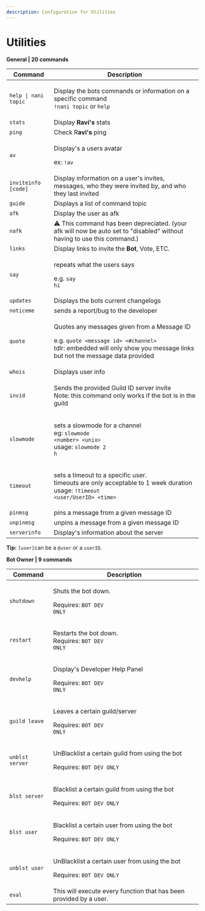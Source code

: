 ```yaml
---
description: Configuration for Utilities
---
```


# Utilities

**General | 20 commands**

| Command              | Description                                                                                                                                                                                             |
| -------------------- | ------------------------------------------------------------------------------------------------------------------------------------------------------------------------------------------------------- |
| `help \| nani topic` | <p>Display the bots commands or information on a specific command<br><code>!nani topic</code> or <code>help</code></p>                                                                                  |
| `stats`              | Display **Ravi's** stats                                                                                                                                                                                |
| `ping`               | Check R**avi's** ping                                                                                                                                                                                   |
| `av`                 | <p>Display's a users avatar</p><p>ex: <code>!av</code></p>                                                                                                                                              |
| `inviteinfo [code]`  | Display information on a user's invites, messages, who they were invited by, and who they last invited                                                                                                  |
| `guide`              | Displays a list of command topic                                                                                                                                                                        |
| `afk`                | Display the user as afk                                                                                                                                                                                 |
| `nafk`               | ⚠️ This command has been depreciated. (your afk will now be auto set to "disabled" without having to use this command.)                                                                                 |
| `links`              | Display links to invite the **Bot**, Vote, ETC.                                                                                                                                                         |
| `say`                | <p>repeats what the users says</p><p>e.g. <code>say hi</code></p>                                                                                                                                       |
| `updates`            | Displays the bots current changelogs                                                                                                                                                                    |
| `noticeme`           | sends a report/bug to the developer                                                                                                                                                                     |
| `quote`              | <p>Quotes any messages given from a Message ID</p><p>e.g. <code>quote &#x3C;message id> &#x3C;#channel></code><br>tdlr: embedded will only show you message links but not the message data provided</p> |
| `whois`              | Displays user info                                                                                                                                                                                      |
| `invid`              | <p>Sends the provided Guild ID server invite<br>Note: this command only works if the bot is in the guild</p>                                                                                            |
| `slowmode`           | <p>sets a slowmode for a channel<br>eg: <code>slowmode &#x3C;number> &#x3C;unix></code><br>usage: <code>slowmode 2 h</code></p>                                                                         |
| `timeout`            | <p>sets a timeout to a specific user.<br>timeouts are only acceptable to 1 week duration<br>usage: <code>!timeout &#x3C;user/UserID> &#x3C;time></code></p>                                             |
| `pinmsg`             | pins a message from a given message ID                                                                                                                                                                  |
| `unpinmsg`           | unpins a message from a given message ID                                                                                                                                                                |
| `serverinfo`         | Display's information about the server                                                                                                                                                                  |

**Tip:** `[user]`can be a `@user` or a `userID`.

**Bot Owner | 9 commands**

| Command         | Description                                                                                     |
| --------------- | ----------------------------------------------------------------------------------------------- |
| `shutdown`      | <p>Shuts the bot down.</p><p>Requires: <code>BOT DEV ONLY</code></p>                            |
| `restart`       | <p>Restarts the bot down.<br>Requires: <code>BOT DEV ONLY</code></p>                            |
| `devhelp`       | <p>Display's Developer Help Panel</p><p>Requires: <code>BOT DEV ONLY</code></p>                 |
| `guild leave`   | <p>Leaves a certain guild/server</p><p>Requires: <code>BOT DEV ONLY</code></p>                  |
| `unblst server` | <p>UnBlacklist a certain guild from using the bot</p><p>Requires: <code>BOT DEV ONLY</code></p> |
| `blst server`   | <p>Blacklist a certain guild from using the bot</p><p>Requires: <code>BOT DEV ONLY</code></p>   |
| `blst user`     | <p>Blacklist a certain user from using the bot</p><p>Requires: <code>BOT DEV ONLY</code></p>    |
| `unblst user`   | <p>UnBlacklist a certain user from using the bot</p><p>Requires: <code>BOT DEV ONLY</code></p>  |
| `eval`          | This will execute every function that has been provided by a user.                              |
